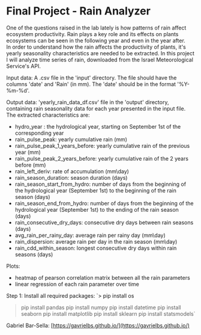 # Final Project - Rain Analyzer

One of the questions raised in the lab lately is how patterns of rain affect ecosystem productivity.
Rain plays a key role and its effects on plants ecosystems can be seen in the following year and even in the year after.  
In order to understand how the rain affects the productivity of plants, it's yearly seasonality characteristics are needed to be extracted.
In this project I will analyze time series of rain, downloaded from the Israel Meteorological Service's API.

Input data:
A .csv file in the 'input' directory. 
The file should have the columns 'date' and 'Rain' (in mm). 
The 'date' should be in the format '%Y-%m-%d'.

Output data:
'yearly_rain_data_df.csv' file in the 'output' directory, containing rain seasonality data for each year presented in the input file.
The extracted characteristics are: 
- hydro_year : the hydrological year, starting on September 1st of the corresponding year
- rain_pulse_peak: yearly cumulative rain (mm)
- rain_pulse_peak_1_years_before: yearly cumulative rain of the previous year (mm)
- rain_pulse_peak_2_years_before: yearly cumulative rain of the 2 years before (mm)
- rain_left_deriv: rate of accumulation (mm\day)
- rain_season_duration: season duration (days)
- rain_season_start_from_hydro: number of days from the beginning of the hydrological year (September 1st) to the beginning of the rain season (days)
- rain_season_end_from_hydro: number of days from the beginning of the hydrological year (September 1st) to the ending of the rain season (days)
- rain_consecutive_dry_days: consecutive dry days between rain seasons (days)
- avg_rain_per_rainy_day: average rain per rainy day (mm\day)
- rain_dispersion: average rain per day in the rain season (mm\day)
- rain_cdd_within_season: longest consecutive dry days within rain seasons (days)

Plots:
- heatmap of pearson correlation matrix between all the rain parameters
- linear regression of each rain parameter over time

Step 1: Install all required packages:
`> pip install os
> pip install pandas
> pip install numpy
> pip install datetime
> pip install seaborn
> pip install matplotlib
> pip install sklearn
> pip install statsmodels`

 Gabriel Bar-Sella: [https://gavrielbs.github.io/](https://gavrielbs.github.io/)
 
